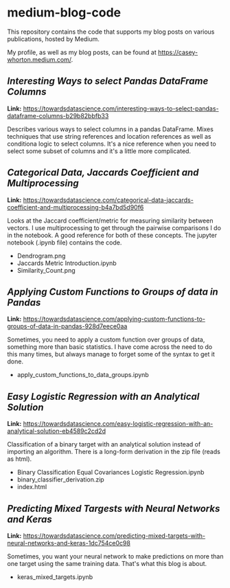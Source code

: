 # medium-blog-code

This repository contains the code that supports my blog posts on various publications, hosted by Medium.

My profile, as well as my blog posts, can be found at https://casey-whorton.medium.com/.

## _Interesting Ways to select Pandas DataFrame Columns_

**Link:** https://towardsdatascience.com/interesting-ways-to-select-pandas-dataframe-columns-b29b82bbfb33

Describes various ways to select columns in a pandas DataFrame. Mixes techniques that use string references and location references as well as conditiona logic to select columns. It's a nice reference when you need to select some subset of columns and it's a little more complicated.

## _Categorical Data, Jaccards Coefficient and Multiprocessing_

**Link:** https://towardsdatascience.com/categorical-data-jaccards-coefficient-and-multiprocessing-b4a7bd5d90f6

Looks at the Jaccard coefficient/metric for measuring similarity between vectors. I use multiprocessing to get through the pairwise comparisons I do in the notebook. A good reference for both of these concepts. The jupyter notebook (.ipynb file) contains the code.

- Dendrogram.png
- Jaccards Metric Introduction.ipynb
- Similarity_Count.png

## _Applying Custom Functions to Groups of data in Pandas_

**Link:** https://towardsdatascience.com/applying-custom-functions-to-groups-of-data-in-pandas-928d7eece0aa

Sometimes, you need to apply a custom function over groups of data, something more than basic statistics. I have come across the need to do this many times, but always manage to forget some of the syntax to get it done.

- apply_custom_functions_to_data_groups.ipynb

## _Easy Logistic Regression with an Analytical Solution_

**Link:** https://towardsdatascience.com/easy-logistic-regression-with-an-analytical-solution-eb4589c2cd2d

Classification of a binary target with an analytical solution instead of importing an algorithm. There is a long-form derivation in the zip file (reads as html).

- Binary Classification Equal Covariances Logistic Regression.ipynb
- binary_classifier_derivation.zip
- index.html

## _Predicting Mixed Targests with Neural Networks and Keras_

**Link:** https://towardsdatascience.com/predicting-mixed-targets-with-neural-networks-and-keras-1dc754ce0c98

Sometimes, you want your neural network to make predictions on more than one target using the same training data. That's what this blog is about.

- keras_mixed_targets.ipynb
